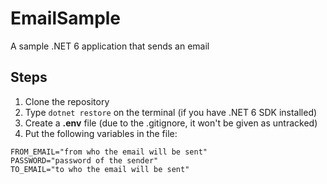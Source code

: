 # EmailSample
A sample .NET 6 application that sends an email

## Steps
1. Clone the repository
2. Type `dotnet restore` on the terminal (if you have .NET 6 SDK installed)
3. Create a **.env** file (due to the .gitignore, it won't be given as untracked)
4. Put the following variables in the file:
```
FROM_EMAIL="from who the email will be sent"
PASSWORD="password of the sender"
TO_EMAIL="to who the email will be sent"
```